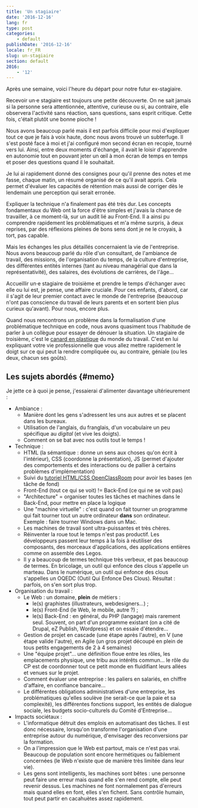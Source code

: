 ```yaml
---
title: 'Un stagiaire'
date: '2016-12-16'
lang: fr
type: post
categories:
    - default
publishDate: '2016-12-16'
locale: fr_FR
slug: un-stagiaire
section: default
2016:
    - '12'
---
```


Après une semaine, voici l'heure du départ pour notre futur ex-stagiaire.

<!--more-->

Recevoir un·e stagiaire est toujours une petite découverte. On ne sait jamais si la personne sera attentionnée, attentive, curieuse ou si, au contraire, elle observera l'activité sans réaction, sans questions, sans esprit critique. Cette fois, c'était plutôt une bonne pioche !

Nous avons beaucoup parlé mais il est parfois difficile pour moi d'expliquer tout ce que je fais à voix haute, donc nous avons trouvé un subterfuge. Il s'est posté face à moi et j'ai configuré mon second écran en recopie, tourné vers lui. Ainsi, entre deux moments d'échange, il avait le loisir d'apprendre en autonomie tout en pouvant jeter un œil à mon écran de temps en temps et poser des questions quand il le souhaitait.

Je lui ai rapidement donné des consignes pour qu'il prenne des notes et me fasse, chaque matin, un résumé organisé de ce qu'il avait appris. Cela permet d'évaluer les capacités de rétention mais aussi de corriger dès le lendemain une perception qui serait erronée.

Expliquer la technique n'a finalement pas été très dur. Les concepts fondamentaux du Web ont la force d'être simples et j'avais la chance de travailler, à ce moment-là, sur un audit lié au <span lang="en">Front-End</span>. Il a ainsi pu comprendre rapidement les problématiques et m'a même surpris, à deux reprises, par des réflexions pleines de bons sens dont je ne le croyais, à tort, pas capable.

Mais les échanges les plus détaillés concernaient la vie de l'entreprise. Nous avons beaucoup parlé du rôle d'un consultant, de l'ambiance de travail, des missions, de l'organisation du temps, de la culture d'entreprise, des différentes entités internes (tant au niveau managérial que dans la représentativité), des salaires, des évolutions de carrières, de l'âge…

Accueillir un·e stagiaire de troisième et prendre le temps d'échanger avec elle ou lui est, je pense, une affaire cruciale. Pour ces enfants, d'abord, car il s'agit de leur premier contact avec le monde de l'entreprise (beaucoup n'ont pas conscience du travail de leurs parents et en sortent bien plus curieux qu'avant). Pour nous, encore plus.

Quand nous rencontrons un problème dans la formalisation d'une problématique technique en code, nous avons quasiment tous l'habitude de parler à un collègue pour essayer de dénouer la situation. Un stagiaire de troisième, c'est le [canard en plastique](https://fr.wikipedia.org/wiki/M%C3%A9thode_du_canard_en_plastique) du monde du travail. C'est en lui expliquant votre vie professionnelle que vous allez mettre rapidement le doigt sur ce qui peut la rendre compliquée ou, au contraire, géniale (ou les deux, chacun ses goûts).

## Les sujets abordés {#memo}

Je jette ce à quoi je pense, j'essaierai d'alimenter davantage ultérieurement :

* Ambiance :
    * Manière dont les gens s'adressent les uns aux autres et se placent dans les bureaux.
    * Utilisation de l'anglais, du franglais, d'un vocabulaire un peu spécifique au <em lang="en">digital</em> (et vive les doigts).
    * Comment on se bat avec nos outils tout le temps !
* Technique :
    * HTML (la sémantique : donne un sens aux choses qu'on écrit à l'intérieur), CSS (coordonne la présentation), JS (permet d'ajouter des comportements et des interactions ou de pallier à certains problèmes d'implémentation)
    * Suivi du [tutoriel HTML/CSS OpenClassRoom](https://openclassrooms.com/courses/apprenez-a-creer-votre-site-web-avec-html5-et-css3) pour avoir les bases (en tâche de fond)
    * <span lang="en">Front-End</span> (tout ce qui se voit) != <span lang="en">Back-End</span> (ce qui ne se voit pas)
    * "Architecture" = organiser toutes les tâches et machines dans le <span lang="en">Back-End</span>, pour mettre en place la logique
    * Une "machine virtuelle" : c'est quand on fait tourner un programme qui fait tourner tout un autre ordinateur **dans** son ordinateur. Exemple : faire tourner Windows dans un Mac.
    * Les machines de travail sont ultra-puissantes et très chères.
    * Réinventer la roue tout le temps n'est pas productif. Les développeurs passent leur temps à la fois à réutiliser des composants, des morceaux d'applications, des applications entières comme on assemble des Legos.
    * Il y a beaucoup de termes technique très verbeux, et pas beaucoup de termes. En bricolage, un outil qui enfonce des clous s'appelle un marteau. Dans le numérique, un outil qui enfonce des clous s'appelles un OQEDC (Outil Qui Enfonce Des Clous). Résultat : parfois, on s'en sort plus trop.
* Organisation du travail :
    * Le Web : un domaine, **plein** de métiers : 
        * le(s) graphistes (illustrateurs, webdesigners…) ; 
        * le(s) Front-End (le Web, le mobile, autre ?) ;
        * le(s) Back-End : en général, du PHP (langage) mais rarement seul. Souvent, on part d'un programme existant (on a cité de Drupal, eZ Publish, Wordpress) et on essaie d'étendre…
    * Gestion de projet en cascade (une étape après l'autre), en V (une étape valide l'autre), en Agile (un gros projet découpé en plein de tous petits engagements de 2 à 4 semaines)
    * Une "équipe projet"… une définition floue entre les rôles, les emplacements physique, une tribu aux intérêts commun… le rôle du CP est de coordonner tout ce petit monde en fluidifiant leurs allées et venues sur le projet.
    * Comment évaluer une entreprise : les paliers en salariés, en chiffre d'affaire, en confiance bancaire…
    * Le différentes obligations administratives d'une entreprise, les problématiques qu'elles soulève (ne serait-ce que la paie et sa complexité), les différentes fonctions support, les entités de dialogue sociale, les budgets socio-culturels du Comité d'Entreprise…
* Impacts sociétaux :
    * L'informatique détruit des emplois en automatisant des tâches. Il est donc nécessaire, lorsqu'on transforme l'organisation d'une entreprise autour du numérique, d'envisager des reconversions par la formation.
    * On a l'impression que le Web est partout, mais ce n'est pas vrai. Beaucoup de population sont encore hermétiques ou faiblement concernées (le Web n'existe que de manière très limitée dans leur vie).
    * Les gens sont intelligents, les machines sont bêtes : une personne peut faire une erreur mais quand elle s'en rend compte, elle peut revenir dessus. Les machines ne font normalement pas d'erreurs mais quand elles en font, elles s'en fichent. Sans contrôle humain, tout peut partir en cacahuètes assez rapidement.